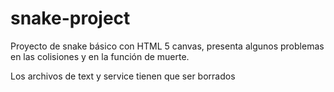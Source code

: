 # snake-project
Proyecto de snake básico con HTML 5 canvas, presenta algunos problemas en las colisiones y en la función de muerte. 

Los archivos de text y service tienen que ser borrados 